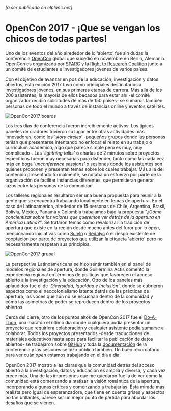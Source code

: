 *[a ser publicado en elplanc.net]*

# OpenCon 2017 - ¡Que se vengan los chicos de todas partes!

Uno de los eventos del año alrededor de lo ‘abierto’ fue sin dudas la conferencia [OpenCon](http://www.opencon2017.org/) global que sucedió en noviembre en Berlín, Alemania. OpenCon es organizada por [SPARC](http://www.sparcopen.org/) y la [Right to Research Coalition](http://www.righttoresearch.org/) junto a un comité de estudiantes e investigadores jóvenes de varios países. 

Con el objetivo de avanzar en pos de la educación, investigación y datos abiertos, esta edición 2017 tuvo como principales destinatarios a investigadores jóvenes, en sus primeras etapas de carrera. Más allá de los 200 asistentes, la mayoría de ellos becados para estar ahí -el comité organizador recibió solicitudes de más de 150 países- se sumaron también personas de todo el mundo a través de instancias online y eventos satélites. 

![OpenCon2017 boards](https://pbs.twimg.com/media/DOgaP8VW4AEvWcp.jpg:large)

Los tres días de conferencia fueron increíblemente activos. Los típicos paneles de oradores tuvieron su lugar entre otras actividades más innovadoras, como los *'story circles'* -pequeños grupos donde las personas tenían que presentarse intentando no enfocar el relato en su trabajo o currículum académico, algo que parece simple pero es muy, muy complicado-. Las *'lightning talks'* o charlas de 2 minutos sobre proyectos específicos fueron muy necesarias para distender, tanto como las cada vez más en boga *'unconference sessions'* o sesiones donde los asistentes son quienes proponen y presentan temas sobre los cuales trabajar. Más allá del contenido presentado formalmente, se notaba un esfuerzo por parte de la organización de facilitar instancias diferentes, que permitieran generar lazos entre las personas de la comunidad. 

Los talleres regionales resultaron ser una buena propuesta para reunir a la gente que se encuentra trabajando localmente en temas de apertura. En el caso de Latinoamérica, alrededor de 15 personas de Chile, Argentina, Brasil, Bolivia, México, Panamá y Colombia trabajamos bajo la propuesta *"¿Cómo concientizar sobre los valores que queremos ver detrás de la apertura en América Latina?"*. Se trataron temas como revalorizar la tradición de apertura que existe en la región desde mucho antes del furor por lo *open*, mencionando iniciativas como [Scielo](www.scielo.org) o [Redalyc](www.redalyc.org) ó el riesgo existente de cooptación por parte de proyectos que utilizan la etiqueta 'abierto' pero no necesariamente respetan sus principios.

![OpenCon2017 grupal](http://openhardware.science/wp-content/uploads/2017/12/10000000000009C400000683AB43122F1AD2986D-1024x683.jpg)

La perspectiva Latinoamericana se hizo sentir también en el panel de modelos regionales de apertura, donde Guillermina Actis comentó la experiencia regional en términos de políticas que favorecen el acceso abierto a la investigación y la educación. Otro de los paneles más aplaudidos fue el de *'Diversidad, Igualdad e Inclusión'*, donde se cubrieron aspectos como el neocolonialismo latente detrás de las prácticas de apertura, las voces que aún no se escuchan dentro de la comunidad y cómo las asimetrías de poder se reproducen dentro de los proyectos abiertos.

Cerca del cierre, otro de los puntos altos de OpenCon 2017 fue el [Do-A-Thon](http://doathon.opencon2017.org/), una maratón el último día donde cualquiera podía presentar un proyecto que requiriera colaboración y cualquier asistente podía sumarse a colaborar. Todos los proyectos presentados -desde traducciones de materiales educativos hasta apps para facilitar la publicación de datos abiertos- se trabajaron sobre [GitHub](https://github.com/sparcopen/doathon) y toda la [documentación](https://opencon2017.sched.com/) de la conferencia y las sesiones se hizo pública también. Un buen recordatorio para ver cuán *open* estamos trabajando en el día a día. 

OpenCon 2017 mostró a las claras que la comunidad detrás del acceso abierto a la investigación, datos y educación es amplia y diversa, y cada vez crece más. Una de las impresiones que me quedaron fue la de ver cómo la comunidad está comenzando a matizar la visión romántica de la apertura, incorporando algunas críticas y comenzando a trabajarlas. Esta mirada más realista pero igual de esperanzadora, que tiene en cuenta grises y aspectos no tan brillantes, parece ser un mejor punto de partida para abordar los desafíos que se vienen.
